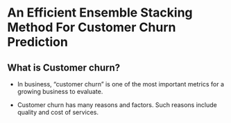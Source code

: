 # An Efficient Ensemble Stacking Method For Customer Churn Prediction
## What is Customer churn?
- In business, “customer churn” is  one of the most important metrics for a growing business to evaluate.
* Customer churn has many reasons and factors. Such reasons include quality and cost of services.
